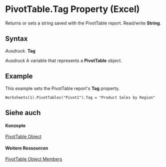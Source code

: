 
# PivotTable.Tag Property (Excel)

Returns or sets a string saved with the PivotTable report. Read/write  **String**.


## Syntax

 _Ausdruck_. **Tag**

 _Ausdruck_ A variable that represents a **PivotTable** object.


## Example

This example sets the PivotTable report's  **Tag** property.


```
Worksheets(1).PivotTables("Pivot1").Tag = "Product Sales by Region"
```


## Siehe auch


#### Konzepte


[PivotTable Object](a9c1d4a0-78a9-f9a6-6daf-91cb63e45842.md)
#### Weitere Ressourcen


[PivotTable Object Members](http://msdn.microsoft.com/library/8e8d1692-cf32-63c6-a1f6-54ddcc2a4964%28Office.15%29.aspx)